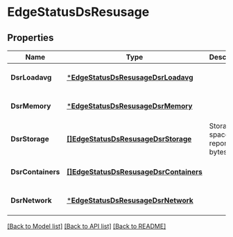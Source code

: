 # EdgeStatusDsResusage

## Properties
Name | Type | Description | Notes
------------ | ------------- | ------------- | -------------
**DsrLoadavg** | [***EdgeStatusDsResusageDsrLoadavg**](EdgeStatus_ds_resusage_dsr_loadavg.md) |  | [optional] [default to null]
**DsrMemory** | [***EdgeStatusDsResusageDsrMemory**](EdgeStatus_ds_resusage_dsr_memory.md) |  | [optional] [default to null]
**DsrStorage** | [**[]EdgeStatusDsResusageDsrStorage**](EdgeStatus_ds_resusage_dsr_storage.md) | Storage space reported in bytes | [optional] [default to null]
**DsrContainers** | [**[]EdgeStatusDsResusageDsrContainers**](EdgeStatus_ds_resusage_dsr_containers.md) |  | [optional] [default to null]
**DsrNetwork** | [***EdgeStatusDsResusageDsrNetwork**](EdgeStatus_ds_resusage_dsr_network.md) |  | [optional] [default to null]

[[Back to Model list]](../README.md#documentation-for-models) [[Back to API list]](../README.md#documentation-for-api-endpoints) [[Back to README]](../README.md)

